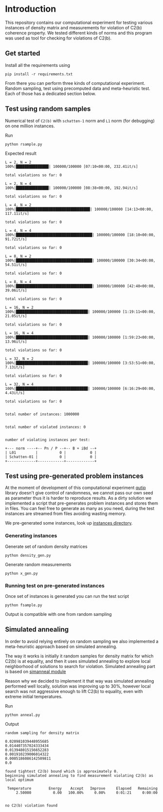 # Introduction

This repository contains our computational experiment for testing various instances of density matrix and measurements for violation of C2(b) coherence property. We tested different kinds of norms and this program was used as tool for checking for violations of C2(b).

## Get started

Install all the requirements using

`pip install -r requirements.txt`

From there you can perform three kinds of computational experiment. Random sampling, test using precomputed data and meta-heuristic test. Each of those has a dedicated section below.

## Test using random samples

Numerical test of `C2(b)` with `schatten-1` norm and `L1` norm (for debugging) on one million instances.

Run

`python rsample.py`

Expected result

```
L = 2, N = 2
100%|███████████████| 100000/100000 [07:10<00:00, 232.41it/s]

total violations so far: 0

L = 2, N = 4
100%|███████████████| 100000/100000 [08:38<00:00, 192.94it/s]

total violations so far: 0

L = 4, N = 2
100%|██████████████████████████████████| 100000/100000 [14:13<00:00, 117.11it/s]

total violations so far: 0

L = 4, N = 4
100%|███████████████████████████████████| 100000/100000 [18:10<00:00, 91.72it/s]

total violations so far: 0

L = 8, N = 2
100%|███████████████████████████████████| 100000/100000 [30:34<00:00, 54.51it/s]

total violations so far: 0

L = 8, N = 4
100%|███████████████████████████████████| 100000/100000 [42:40<00:00, 39.06it/s]

total violations so far: 0

L = 16, N = 2
100%|█████████████████████████████████| 100000/100000 [1:19:11<00:00, 21.05it/s]

total violations so far: 0

L = 16, N = 4
100%|█████████████████████████████████| 100000/100000 [1:59:23<00:00, 13.96it/s]

total violations so far: 0

L = 32, N = 2
100%|█████████████████████████████████| 100000/100000 [3:53:51<00:00,  7.13it/s]

total violations so far: 0

L = 32, N = 4
100%|█████████████████████████████████| 100000/100000 [6:16:29<00:00,  4.43it/s]

total violations so far: 0


total number of instances: 1000000


total number of violated instances: 0


number of violating instances per test:

+--- norm ----+-- Pn / P --+-- B + iBd --+
| L01         |          0 |           0 |
| Schatten-01 |          0 |           0 |
+-------------+------------+-------------+

```

## Test using pre-generated problem instances

At the moment of development of this computational experiment [qutip](http://qutip.org) library doesn't give control of randomness, we cannot pass our own seed as parameter thus it is harder to reproduce results. As a dirty solution we implemented a script that pre-generates problem instances and stores them in files. You can feel free to generate as many as you need, during the test instances are streamed from files avoiding wasting memory.

We pre-generated some instances, look up [instances directory](https://github.com/nyuqtl/schatten/tree/master/instances).

### Generating instances

Generate set of random density matrices

`python density_gen.py`

Generate random measurements

`python x_gen.py`

### Running test on pre-generated instances

Once set of instances is generated you can run the test script

`python fsample.py`

Output is compatible with one from random sampling

## Simulated annealing

In order to avoid relying entirely on random sampling we also implemented a meta-heuristic approach based on simulated annealing.

The way it works is initially it random samples for density matrix for which C2(b) is at equality, and then it uses simulated annealing to explore local neighborhood of solutions to search for violation. Simulated annealing part is based on [simanneal module](https://github.com/perrygeo/simanneal/)

Reason why we decided to implement it that way was simulated annealing performed well locally, solution was improving up to 30%, however local search was not aggressive enough to lift C2(b) to equality, even with extreme initial temperatures.

Run

`python anneal.py`

Output

```
random sampling for density matrix

0.020981039448955685
0.014407357024333434
0.013948015156652283
0.001910239006014322
0.0005186086142509811
0.0

found tightest C2(b) bound which is approximately 0.
beginning simulated annealing to find measurement violating C2(b) as local optimum

 Temperature        Energy    Accept   Improve     Elapsed   Remaining
     2.50000          0.00   100.00%     0.00%     0:01:21     0:00:00


no C2(b) violation found
```
